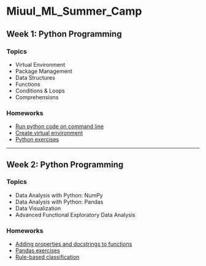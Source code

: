 # Miuul_ML_Summer_Camp 
## Week 1: Python Programming
### **Topics**
 * Virtual Environment
 * Package Management
 * Data Structures
 * Functions
 * Conditions & Loops
 * Comprehensions
### **Homeworks**
 * [Run python code on command line](https://github.com/leylatulu/Miuul_ML_Bootcamp/blob/main/PythonProgramming/hw1.py)
 * [Create virtual environment](https://github.com/leylatulu/Miuul_ML_Bootcamp/blob/main/PythonProgramming/hw2.py)
 * [Python exercises](https://github.com/leylatulu/Miuul_ML_Bootcamp/blob/main/PythonProgramming/hw3.py)
-----------------------------
## Week 2: Python Programming
### **Topics**
 * Data Analysis with Python: NumPy
 * Data Analysis with Python: Pandas
 * Data Visualization
 * Advanced Functional Exploratory Data Analysis
### **Homeworks**
 * [Adding properties and docstrings to functions](https://github.com/leylatulu/Miuul_ML_Summer_Camp/blob/main/PythonProgramming/hw4.py)
 * [Pandas exercises](https://github.com/leylatulu/Miuul_ML_Summer_Camp/blob/main/PythonProgramming/hw5.py)
 * [Rule-based classification](https://github.com/leylatulu/Miuul_ML_Summer_Camp/blob/main/PythonProgramming/proje.py)
